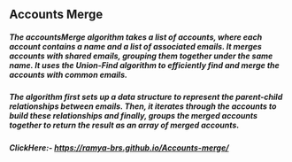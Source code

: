 ## Accounts Merge

##### The accountsMerge algorithm takes a list of accounts, where each account contains a name and a list of associated emails. It merges accounts with shared emails, grouping them together under the same name. It uses the Union-Find algorithm to efficiently find and merge the accounts with common emails.

##### The algorithm first sets up a data structure to represent the parent-child relationships between emails. Then, it iterates through the accounts to build these relationships and finally, groups the merged accounts together to return the result as an array of merged accounts.
##### ClickHere:- https://ramya-brs.github.io/Accounts-merge/
